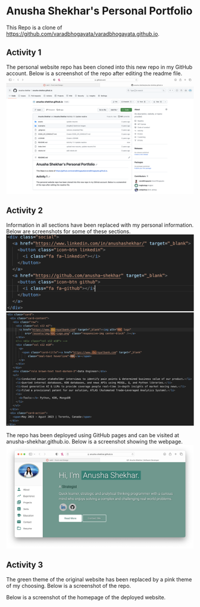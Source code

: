 # Anusha Shekhar's Personal Portfolio
This Repo is a clone of https://github.com/varadbhogayata/varadbhogayata.github.io.

## Activity 1
The personal website repo has been cloned into this new repo in my GitHub account. Below is a screenshot of the repo after editing the readme file.
![activity 1: cloned repo and edited readme](./readme_images/1_1_cloned.png)

## Activity 2
Information in all sections have been replaced with my personal information. Below are screenshots for some of these sections.
![activity 2.1: example of replaced section](./readme_images/2_1_example.png)
![activity 2.2: example of replaced section](./readme_images/2_2_example.png)

The repo has been deployed using GitHub pages and can be visited at anusha-shekhar.github.io. Below is a screenshot showing the webpage.
![activity 2.3: screenshot of webpage](./readme_images/2_3_website.png)

## Activity 3
The green theme of the original website has been replaced by a pink theme of my choosing. Below is a screenshot of the repo.

Below is a screenshot of the homepage of the deployed website.